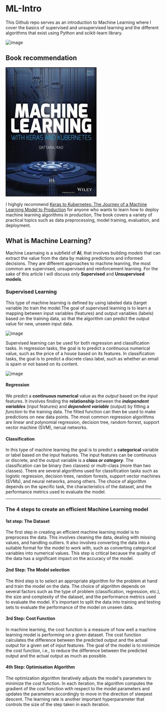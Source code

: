 # ML-Intro
This Github repo serves as an introduction to Machine Learning where I cover the basics of supervised and unsupervised learning  and the different algorithms that exist using Python and scikit-learn library.

![image](https://user-images.githubusercontent.com/51273123/234427227-1b2b7c12-e166-47ff-a5bb-2b9fe6d40031.png)


## Book recommendation

![Book Cover](mlbook.jpg)

I highgly recommend  [Keras to Kubernetes: The Journey of a Machine Learning Model to Production]([https://www.example.com/](https://www.amazon.com/Keras-Kubernetes-Journey-Learning-Production/dp/1119564832)) for anyone who wants to learn how to deploy machine learning algorithms in production, The book covers a variety of practical topics such as data preprocessing, model training, evaluation, and deployment.

## What is Machine Learning? 

Machine Learnaing is a subfield of **AI**, that involves building _models_ that can extract the value from the data by making predictions and informed decisions. They are different approaches to machine leanring, the most common are supervised, unsupervised and reinforcement learning.
For the sake of this article I will discuss only **Supervised** and **Unsupervised models**.

### Supervised Learning
This type of machine learning is defined by using labeled data (target variable )to train the model.The goal of supervised learning is to learn a mapping between input variables (features) and output variables (labels) based on the training data, so that the algorithm can predict the output value for new, unseen input data.

![image](https://user-images.githubusercontent.com/51273123/234430541-7bee2e30-319d-4dab-b421-01e2c32a0f64.png)

Supervised learning can be used for both regression and classification tasks. In regression tasks, the goal is to predict a continuous numerical value, such as the price of a house based on its features. In classification tasks, the goal is to predict a discrete class label, such as whether an email is spam or not based on its content.

![image](https://user-images.githubusercontent.com/51273123/234430974-73fa9dbb-a950-4760-b263-83b677aba762.png)

#### Regression
We predict a **continuous numerical** value as the _output_ based on the _input_ features. It involves finding the **relationship** between the **_independent variables_** (input features) and **_dependent variable_** (output) by fitting a _function_ to the training data. The fitted function can then be used to make predictions on new data points. The most common regression algorithms are linear and polynomial regression, decision tree, random forrest, support vector machine (SVM), nerual networks. 
#### Classification
In this type of machine learning the goal is to predict a **categorical** variable or label based on the input features. The input features can be continuous or discrete, and the output variable is a **_class or category_**. The classification can be binary (two classes) or multi-class (more than two classes). There are several algorithms used for classification tasks such as logistic regression, decision trees, random forests, support vector machines (SVMs), and neural networks, among others. The choice of algorithm depends on the specific task, the characteristics of the dataset, and the performance metrics used to evaluate the model.

----------------

### The 4 steps to create an efficient Machine Learning model

#### 1st step: The Dataset 

The first step in creating an efficient machine learning model is to preprocess the data. This involves cleaning the data, dealing with missing values, and handling outliers. It also involves converting the data into a suitable format for the model to work with, such as converting categorical variables into numerical values. This step is critical because the quality of the data has a significant impact on the accuracy of the model.

#### 2nd Step: The Model selection

The third step is to select an appropriate algorithm for the problem at hand and train the model on the data. The choice of algorithm depends on several factors such as the type of problem (classification, regression, etc.), the size and complexity of the dataset, and the performance metrics used to evaluate the model. It's important to split the data into training and testing sets to evaluate the performance of the model on unseen data.

#### 3rd Step: Cost Function 

In machine learning, the cost function is a measure of how well a machine learning model is performing on a given dataset. The cost function calculates the difference between the predicted output and the actual output for a given set of input features. The goal of the model is to minimize the cost function, i.e., to reduce the difference between the predicted output and the actual output as much as possible. 

#### 4th Step: Optimisation Algorithm

The optimization algorithm iteratively adjusts the model's parameters to minimize the cost function. In each iteration, the algorithm computes the gradient of the cost function with respect to the model parameters and updates the parameters accordingly to move in the direction of steepest descent. The learning rate is another important hyperparameter that controls the size of the step taken in each iteration. 




